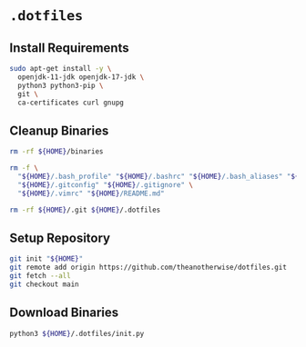 # `.dotfiles`

## Install Requirements

```bash
sudo apt-get install -y \
  openjdk-11-jdk openjdk-17-jdk \
  python3 python3-pip \
  git \
  ca-certificates curl gnupg  
```

## Cleanup Binaries

```bash
rm -rf ${HOME}/binaries
```

```bash
rm -f \
  "${HOME}/.bash_profile" "${HOME}/.bashrc" "${HOME}/.bash_aliases" "${HOME}/.bash_completion" \
  "${HOME}/.gitconfig" "${HOME}/.gitignore" \
  "${HOME}/.vimrc" "${HOME}/README.md"

rm -rf ${HOME}/.git ${HOME}/.dotfiles
```

## Setup Repository

```bash
git init "${HOME}"
git remote add origin https://github.com/theanotherwise/dotfiles.git
git fetch --all
git checkout main
```

## Download Binaries

```bash
python3 ${HOME}/.dotfiles/init.py
```

